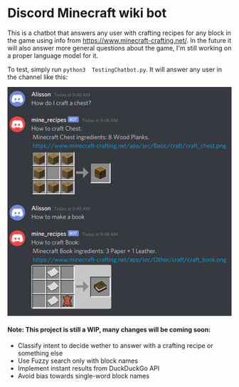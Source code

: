 # Discord Minecraft wiki bot

This is a chatbot that answers any user with crafting recipes for any block in the game using info from https://www.minecraft-crafting.net/.
In the future it will also answer more general questions about the game, I'm still working on a proper language model for it.

To test, simply run `python3  TestingChatbot.py`. It will answer any user in the channel like this:

![Bot in action](https://github.com/alissone/discord_minecraft_wiki_bot/raw/master/2020-08-18_09:49:18.png?raw=true)

#### Note: This project is still a WIP, many changes will be coming soon:
- Classify intent to decide wether to answer with a crafting recipe or something else
- Use Fuzzy search only with block names
- Implement instant results from DuckDuckGo API
- Avoid bias towards single-word block names
